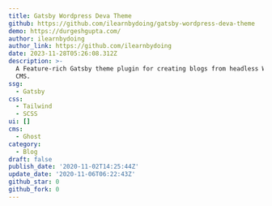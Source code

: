 ```yaml
---
title: Gatsby Wordpress Deva Theme
github: https://github.com/ilearnbydoing/gatsby-wordpress-deva-theme
demo: https://durgeshgupta.com/
author: ilearnbydoing
author_link: https://github.com/ilearnbydoing
date: 2023-11-28T05:26:08.312Z
description: >-
  A Feature-rich Gatsby theme plugin for creating blogs from headless WordPress
  CMS.
ssg:
  - Gatsby
css:
  - Tailwind
  - SCSS
ui: []
cms:
  - Ghost
category:
  - Blog
draft: false
publish_date: '2020-11-02T14:25:44Z'
update_date: '2020-11-06T06:22:43Z'
github_star: 0
github_fork: 0
---
```

